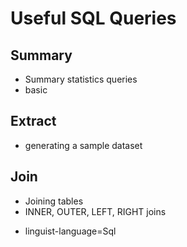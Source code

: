 # Useful SQL Queries


## Summary 

- Summary statistics queries
- basic 

## Extract

- generating a sample dataset

## Join

- Joining tables
- INNER, OUTER, LEFT, RIGHT joins


* linguist-language=Sql